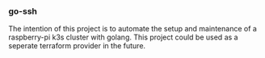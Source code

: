 ### go-ssh

The intention of this project is to automate the setup and maintenance of a raspberry-pi k3s cluster with golang. This project could be used as a seperate terraform provider in the future. 
